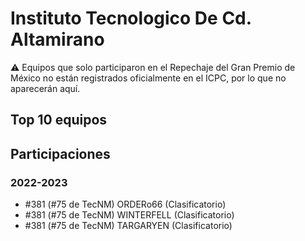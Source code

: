# Instituto Tecnologico De Cd. Altamirano

:warning: Equipos que solo participaron en el Repechaje del Gran Premio de México no están registrados oficialmente en el ICPC, por lo que no aparecerán aquí.

## Top 10 equipos


## Participaciones

### 2022-2023

- #381 (#75 de TecNM) ORDERo66 (Clasificatorio)
- #381 (#75 de TecNM) WINTERFELL (Clasificatorio)
- #381 (#75 de TecNM) TARGARYEN (Clasificatorio)



